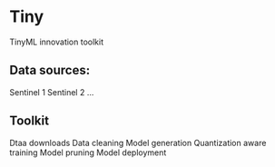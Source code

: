 # Tiny
TinyML innovation toolkit

## Data sources:
Sentinel 1
Sentinel 2
...

## Toolkit
Dtaa downloads
Data cleaning
Model generation
Quantization aware training
Model pruning
Model deployment

